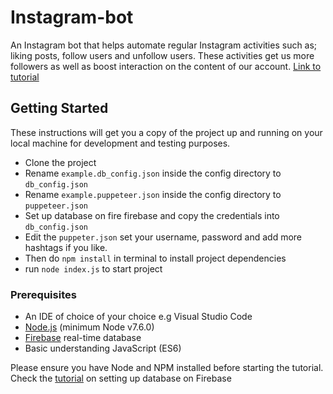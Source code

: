 

# Instagram-bot
An Instagram bot that helps automate regular Instagram activities such as; liking posts, follow users and unfollow users. These activities get us more followers as well as boost interaction on the content of our account.
[Link to tutorial](https://medium.com/@03balogun/building-an-instagram-bot-using-nodejs-puppeteer-and-firebase-28ebb93784d6)

## Getting Started

These instructions will get you a copy of the project up and running on your local machine for development and testing purposes.

* Clone the project
* Rename `example.db_config.json` inside the config directory to `db_config.json`
* Rename `example.puppeteer.json` inside the config directory to `puppeteer.json`
* Set up database on fire firebase and copy the credentials into `db_config.json`
* Edit the `puppeter.json` set your username, password and add more hashtags if you like.
* Then do `npm install` in terminal to install project dependencies
* run `node index.js` to start project

### Prerequisites

- An IDE of choice of your choice e.g Visual Studio Code
- [Node.js](https://nodejs.org/en/) (minimum Node v7.6.0) 
- [Firebase](https://firebase.google.com/) real-time database
- Basic understanding JavaScript (ES6) 

Please ensure you have Node and NPM installed before starting the tutorial.
Check the [tutorial](https://medium.com/@03balogun/building-an-instagram-bot-using-nodejs-puppeteer-and-firebase-28ebb93784d6) on setting up database on Firebase 

